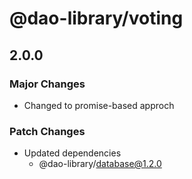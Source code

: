 # @dao-library/voting

## 2.0.0

### Major Changes

- Changed to promise-based approch

### Patch Changes

- Updated dependencies
  - @dao-library/database@1.2.0
